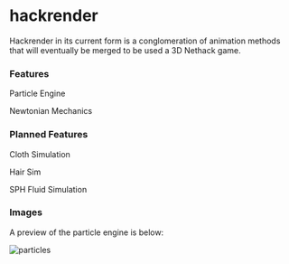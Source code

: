 # hackrender
Hackrender in its current form is a conglomeration of animation methods that will eventually be merged to be used a 3D Nethack game.

### Features
Particle Engine

Newtonian Mechanics

### Planned Features
Cloth Simulation

Hair Sim

SPH Fluid Simulation


### Images
A preview of the particle engine is below:

 ![particles](http://i.imgur.com/6SwwNV9.png)
